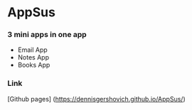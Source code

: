 # AppSus
### 3 mini apps in one app 
- Email App
- Notes App
- Books App

### Link 
[Github pages] (https://dennisgershovich.github.io/AppSus/)
